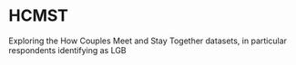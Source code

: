 # HCMST
Exploring the How Couples Meet and Stay Together datasets, in particular respondents identifying as LGB
